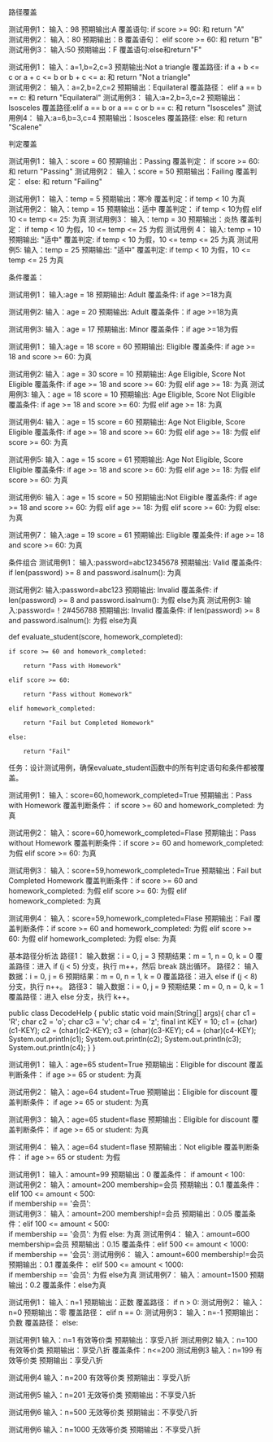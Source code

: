 路径覆盖

测试用例1：
输入：98
预期输出:A
覆盖语句:  if score >= 90:  和
        return "A"  
测试用例2：
输入：80
预期输出：B
覆盖语句： elif score >= 60:  和
        return "B" 
测试用例3：
输入:50
预期输出：F
覆盖语句:else和return"F"


测试用例1：
输入：a=1,b=2,c=3 
预期输出:Not a triangle
覆盖路径:  if a + b <= c or a + c <= b or b + c <= a:  和
        return "Not a triangle"   
测试用例2：
输入：a=2,b=2,c=2
预期输出：Equilateral
覆盖路径：  elif a == b == c:  和
        return "Equilateral"
测试用例3：
输入:a=2,b=3,c=2
预期输出：Isosceles
覆盖路径:elif a == b or a == c or b == c:  和
        return "Isosceles" 
测试用例4：
输入:a=6,b=3,c=4
预期输出：Isosceles
覆盖路径: else:  和
        return "Scalene"
		

判定覆盖


测试用例1：
输入：score = 60
预期输出：Passing
覆盖判定：  if score >= 60:  和
        return "Passing" 
测试用例2：
输入：score = 50
预期输出：Failing
覆盖判定： else:  和
        return "Failing"
 
 
 测试用例1：
 输入：temp = 5
 预期输出：寒冷
 覆盖判定：if temp < 10 为真  
 测试用例2：
 输入：temp = 15
 预期输出：适中
 覆盖判定： if temp < 10为假 elif 10 <= temp <= 25: 为真
 测试用例3：
 输入：temp = 30
 预期输出：炎热
 覆盖判定： if temp < 10 为假，10 <= temp <= 25 为假
测试用例 4：
输入: temp = 10
预期输出: "适中"
覆盖判定: if temp < 10 为假，10 <= temp <= 25 为真
测试用例5:
输入：temp = 25
预期输出: "适中"
覆盖判定: if temp < 10 为假，10 <= temp <= 25 为真

条件覆盖：

测试用例1：
输入:age = 18
预期输出: Adult
覆盖条件: if age >=18为真

测试用例2:
输入：age = 20
预期输出: Adult
覆盖条件：if age >=18为真

测试用例3:
输入：age = 17
预期输出: Minor
覆盖条件：if age >=18为假


测试用例1：
输入:age = 18 score = 60
预期输出: Eligible
覆盖条件: if age >= 18 and score >= 60:  为真

测试用例2:
输入：age = 30 score = 10
预期输出: Age Eligible, Score Not Eligible
覆盖条件: if age >= 18 and score >= 60:  为假 elif age >= 18:   为真
测试用例3:
输入：age = 18 score = 10
预期输出: Age Eligible, Score Not Eligible
覆盖条件: if age >= 18 and score >= 60:  为假 elif age >= 18:   为真

测试用例4:
输入：age = 15 score = 60
预期输出: Age Not Eligible, Score Eligible
覆盖条件: if age >= 18 and score >= 60: 为假  elif age >= 18:  为假     elif score >= 60: 为真

测试用例5:
输入：age = 15 score = 61
预期输出: Age Not Eligible, Score Eligible
覆盖条件: if age >= 18 and score >= 60: 为假  elif age >= 18:  为假     elif score >= 60: 为真

测试用例6:
输入：age = 15 score = 50
预期输出:Not Eligible
覆盖条件: if age >= 18 and score >= 60: 为假  elif age >= 18:  为假     elif score >= 60: 为假   else: 为真

测试用例7：
输入:age = 19 score = 61
预期输出: Eligible
覆盖条件: if age >= 18 and score >= 60:  为真




条件组合
测试用例1：
输入:password=abc12345678
预期输出: Valid
覆盖条件:  if len(password) >= 8 and password.isalnum():  为真

测试用例2:
输入:password=abc123
预期输出: Invalid
覆盖条件:  if len(password) >= 8 and password.isalnum():  为假 else为真
测试用例3:
输入:password=！2#456788
预期输出: Invalid
覆盖条件:  if len(password) >= 8 and password.isalnum():  为假 else为真




def evaluate_student(score, homework_completed):  

    if score >= 60 and homework_completed:  

        return "Pass with Homework"  

    elif score >= 60:  

        return "Pass without Homework"  

    elif homework_completed:  

        return "Fail but Completed Homework"  

    else:  

        return "Fail"

任务：设计测试用例，确保evaluate_student函数中的所有判定语句和条件都被覆盖。

测试用例1：
输入：score=60,homework_completed=True
预期输出：Pass with Homework
覆盖判断条件： if score >= 60 and homework_completed:  为真

测试用例2：
输入：score=60,homework_completed=Flase
预期输出：Pass without Homework
覆盖判断条件：if score >= 60 and homework_completed:  为假  elif score >= 60:  为真

测试用例3：
输入：score=59,homework_completed=True
预期输出：Fail but Completed Homework
覆盖判断条件：if score >= 60 and homework_completed:  为假  elif score >= 60:  为假  elif homework_completed:  为真

测试用例4：
输入：score=59,homework_completed=Flase
预期输出：Fail
覆盖判断条件：if score >= 60 and homework_completed:  为假  elif score >= 60:  为假  elif homework_completed:  为假   else:  为真

基本路径分析法
路径1：
输入数据：i = 0, j = 3
预期结果：m = 1, n = 0, k = 0
覆盖路径：进入 if (j < 5) 分支，执行 m++，然后 break 跳出循环。
路径2：
输入数据：i = 0, j = 6
预期结果：m = 0, n = 1, k = 0
覆盖路径：进入 else if (j < 8) 分支，执行 n++。
路径3：
输入数据：i = 0, j = 9
预期结果：m = 0, n = 0, k = 1
覆盖路径：进入 else 分支，执行 k++。


public class DecodeHelp {
    public static void main(String[] args){
        char c1 = 'R';
        char c2 = 'o';
        char c3 = 'v';
        char c4 = 'z';
        final int KEY = 10;
        c1 = (char)(c1-KEY);
        c2 = (char)(c2-KEY);
        c3 = (char)(c3-KEY);
        c4 = (char)(c4-KEY);
        System.out.println(c1);
        System.out.println(c2);
        System.out.println(c3);
        System.out.println(c4);
    }
}





测试用例1：
输入：age=65 student=True
预期输出：Eligible for discount
覆盖判断条件： if age >= 65 or student:  为真

测试用例2：
输入：age=64 student=True
预期输出：Eligible for discount
覆盖判断条件： if age >= 65 or student:  为真

测试用例3：
输入：age=65 student=flase
预期输出：Eligible for discount
覆盖判断条件： if age >= 65 or student:  为真

测试用例4：
输入：age=64 student=flase
预期输出：Not eligible
覆盖判断条件： if age >= 65 or student:  为假




测试用例1：
输入：amount=99
预期输出：0
覆盖条件：  if amount < 100:  
测试用例2：
输入：amount=200 membership=会员
预期输出：0.1
覆盖条件：elif 100 <= amount < 500:  
        if membership == '会员':  
测试用例3：
输入：amount=200 membership!=会员
预期输出：0.05
覆盖条件：elif 100 <= amount < 500:  
        if membership == '会员':  为假     else:  为真
测试用例4：
输入：amount=600 membership=会员
预期输出：0.15
覆盖条件：elif 500 <= amount < 1000:  
        if membership == '会员': 
测试用例6：
输入：amount=600 membership!=会员
预期输出：0.1
覆盖条件： elif 500 <= amount < 1000:  
        if membership == '会员':  为假 else为真
测试用例7：
输入：amount=1500
预期输出：0.2
覆盖条件：else为真


测试用例1：
输入：n=1
预期输出：正数
覆盖路径： if n > 0: 
测试用例2：
输入：n=0
预期输出：零
覆盖路径： elif n == 0: 
测试用例3：
输入：n=-1
预期输出：负数
覆盖路径：  else:   


测试用例1
输入：n=1
有效等价类
预期输出：享受八折
测试用例2
输入：n=100
有效等价类
预期输出：享受八折
覆盖条件：n<=200
测试用例3
输入：n=199
有效等价类
预期输出：享受八折

测试用例4
输入：n=200
有效等价类
预期输出：享受八折

测试用例5
输入：n=201
无效等价类
预期输出：不享受八折

测试用例6
输入：n=500
无效等价类
预期输出：不享受八折

测试用例6
输入：n=1000
无效等价类
预期输出：不享受八折
